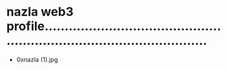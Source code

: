 # nazla web3 profile..............................................................................................
- 0xnazla (1).jpg
